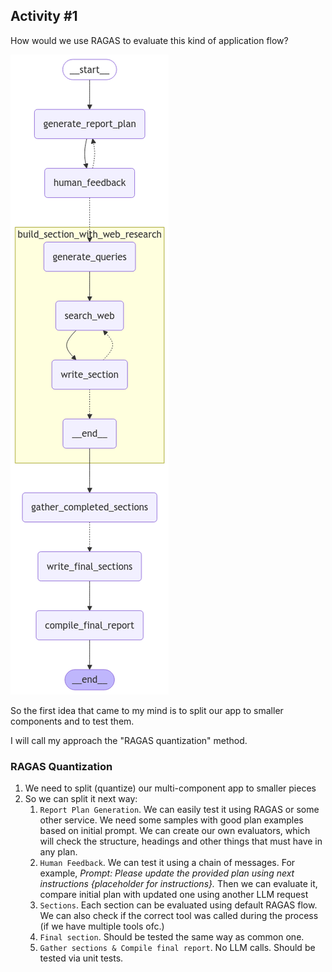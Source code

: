 ## Activity #1
How would we use RAGAS to evaluate this kind of application flow?

![img](Diagram.png)

So the first idea that came to my mind is to split our app to smaller components and to test them.

I will call my approach the "RAGAS quantization" method.

### RAGAS Quantization
1. We need to split (quantize) our multi-component app to smaller pieces
2. So we can split it next way:
   1. `Report Plan Generation`. We can easily test it using RAGAS or some other service. We need some samples with good plan examples based on initial prompt. We can create our own evaluators, which will check the structure, headings and other things that must have in any plan.
   2. `Human Feedback`. We can test it using a chain of messages. For example, _Prompt: Please update the provided plan using next instructions {placeholder for instructions}._ Then we can evaluate it, compare initial plan with updated one using another LLM request
   3. `Sections`. Each section can be evaluated using default RAGAS flow. We can also check if the correct tool was called during the process (if we have multiple tools ofc.)
   4. `Final section`. Should be tested the same way as common one.
   5. `Gather sections & Compile final report`. No LLM calls. Should be tested via unit tests.

